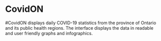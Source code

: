 # CovidON
#CovidON displays daily COVID-19 statistics from the province of Ontario and its public health regions. The interface displays the data in readable and user friendly graphs and infographics.


